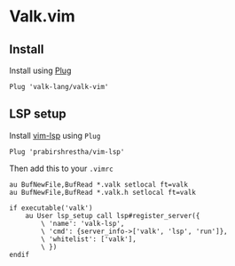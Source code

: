 
# Valk.vim

## Install

Install using [Plug](https://github.com/junegunn/vim-plug)

```
Plug 'valk-lang/valk-vim'
```

## LSP setup

Install [vim-lsp](https://github.com/prabirshrestha/vim-lsp) using `Plug`

```
Plug 'prabirshrestha/vim-lsp'
```

Then add this to your `.vimrc`

```
au BufNewFile,BufRead *.valk setlocal ft=valk
au BufNewFile,BufRead *.valk.h setlocal ft=valk

if executable('valk')
    au User lsp_setup call lsp#register_server({
        \ 'name': 'valk-lsp',
        \ 'cmd': {server_info->['valk', 'lsp', 'run']},
        \ 'whitelist': ['valk'],
        \ })
endif
```
